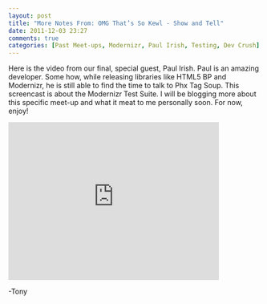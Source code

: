 ```yaml
---
layout: post
title: "More Notes From: OMG That’s So Kewl - Show and Tell"
date: 2011-12-03 23:27
comments: true
categories: [Past Meet-ups, Modernizr, Paul Irish, Testing, Dev Crush]
---
```


Here is the video from our final, special guest, Paul Irish. Paul is an amazing developer. Some how, while releasing libraries like HTML5 BP and Modernizr, he is still able to find the time to talk to Phx Tag Soup. This screencast is about the Modernizr Test Suite. I will be blogging more about this specific meet-up and what it meat to me personally soon. For now, enjoy!

<iframe width="420" height="315" src="http://www.youtube.com/embed/5bdVgy1dROk" frameborder="0" allowfullscreen></iframe>

-Tony